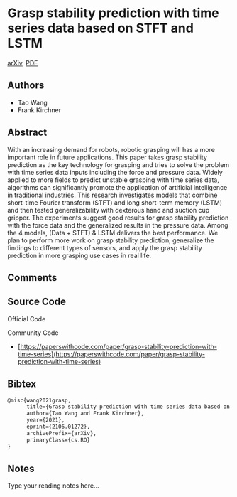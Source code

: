 
# Grasp stability prediction with time series data based on STFT and LSTM

[arXiv](https://arxiv.org/abs/2106.01272), [PDF](https://arxiv.org/pdf/2106.01272.pdf)

## Authors

- Tao Wang
- Frank Kirchner

## Abstract

With an increasing demand for robots, robotic grasping will has a more important role in future applications. This paper takes grasp stability prediction as the key technology for grasping and tries to solve the problem with time series data inputs including the force and pressure data. Widely applied to more fields to predict unstable grasping with time series data, algorithms can significantly promote the application of artificial intelligence in traditional industries. This research investigates models that combine short-time Fourier transform (STFT) and long short-term memory (LSTM) and then tested generalizability with dexterous hand and suction cup gripper. The experiments suggest good results for grasp stability prediction with the force data and the generalized results in the pressure data. Among the 4 models, (Data + STFT) & LSTM delivers the best performance. We plan to perform more work on grasp stability prediction, generalize the findings to different types of sensors, and apply the grasp stability prediction in more grasping use cases in real life.

## Comments



## Source Code

Official Code



Community Code

- [https://paperswithcode.com/paper/grasp-stability-prediction-with-time-series](https://paperswithcode.com/paper/grasp-stability-prediction-with-time-series)

## Bibtex

```tex
@misc{wang2021grasp,
      title={Grasp stability prediction with time series data based on STFT and LSTM}, 
      author={Tao Wang and Frank Kirchner},
      year={2021},
      eprint={2106.01272},
      archivePrefix={arXiv},
      primaryClass={cs.RO}
}
```

## Notes

Type your reading notes here...

